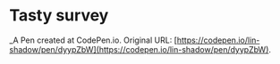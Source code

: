 # Tasty survey
 _A Pen created at CodePen.io. Original URL: [https://codepen.io/lin-shadow/pen/dyypZbW](https://codepen.io/lin-shadow/pen/dyypZbW).

 